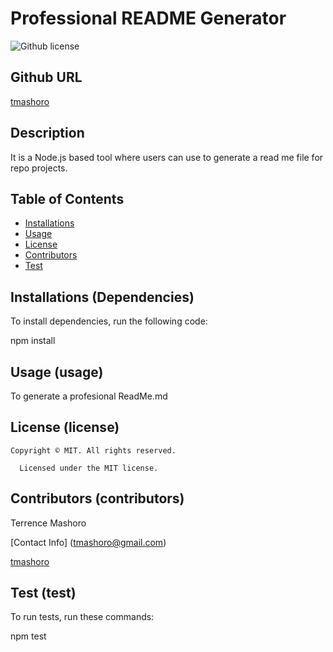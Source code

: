 # Professional README Generator

![Github license](https://img.shields.io/badge/license-MIT-yellowgreen.svg)

## Github URL

[tmashoro](https://github.com/tmashoro/)

## Description

It is a Node.js based tool where users can use to generate a read me file for repo projects.

## Table of Contents

* [Installations](#dependencies)
* [Usage](#usage)
* [License](#license)
* [Contributors](#contributors)
* [Test](#test)

## Installations (Dependencies)

To install dependencies, run the following code:

npm install

## Usage (usage)

To generate a profesional ReadMe.md

## License (license)

    Copyright © MIT. All rights reserved. 

      Licensed under the MIT license.

## Contributors (contributors)

 Terrence Mashoro

 [Contact Info] (tmashoro@gmail.com)

[tmashoro](https://github.com/tmashoro/)

## Test (test)

To run tests, run these commands:

npm test
